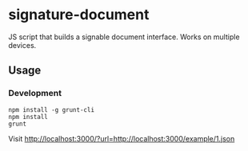 # signature-document

JS script that builds a signable document interface. Works on multiple devices.

## Usage

### Development

```
npm install -g grunt-cli
npm install
grunt
```

Visit <http://localhost:3000/?url=http://localhost:3000/example/1.json>
